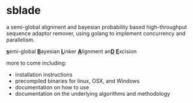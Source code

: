 # sblade
a semi-global alignment and bayesian probability based high-throughput sequence adaptor remover, using golang to implement concurrency and parallelism.

<u>**s**</u>emi-global <u>**B**</u>ayesian <u>**L**</u>inker <u>**A**</u>lignment an<u>**D**</u> <u>**E**</u>xcision

more to come including: 
- installation instructions
- precompiled binaries for linux, OSX, and Windows
- documentation on how to use
- documentation on the underlying algorithms and methodology
